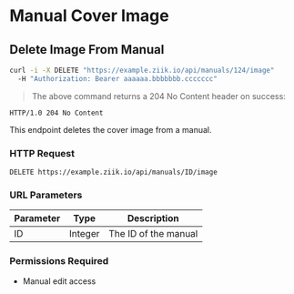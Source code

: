 # Manual Cover Image

## Delete Image From Manual
```bash
curl -i -X DELETE "https://example.ziik.io/api/manuals/124/image"
  -H "Authorization: Bearer aaaaaa.bbbbbbb.ccccccc"
```

> The above command returns a 204 No Content header on success:

```http
HTTP/1.0 204 No Content
```

This endpoint deletes the cover image from a manual.

### HTTP Request

`DELETE https://example.ziik.io/api/manuals/ID/image`

### URL Parameters

Parameter | Type | Description
--------- | ---- | -----------
ID | Integer | The ID of the manual

### Permissions Required

* Manual edit access